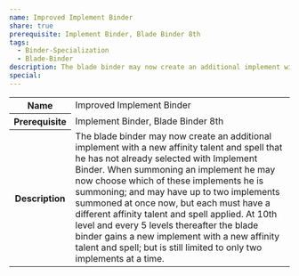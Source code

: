 ```yaml
---
name: Improved Implement Binder
share: true
prerequisite: Implement Binder, Blade Binder 8th
tags:
  - Binder-Specialization
  - Blade-Binder
description: The blade binder may now create an additional implement with a new affinity talent and spell that he has not already selected with Implement Binder. When summoning an implement he may now choose which of these implements he is summoning; and may have up to two implements summoned at once now, but each must have a different affinity talent and spell applied. At 10th level and every 5 levels thereafter the blade binder gains a new implement with a new affinity talent and spell; but is still limited to only two implements at a time.
special: 
---
```


<p><span style="overflow-x: auto;"><table><tbody><tr><th>Name</th><td>Improved Implement Binder</td></tr><tr><th>Prerequisite</th><td>Implement Binder, Blade Binder 8th</td></tr><tr><th>Description</th><td>The blade binder may now create an additional implement with a new affinity talent and spell that he has not already selected with Implement Binder. When summoning an implement he may now choose which of these implements he is summoning; and may have up to two implements summoned at once now, but each must have a different affinity talent and spell applied. At 10th level and every 5 levels thereafter the blade binder gains a new implement with a new affinity talent and spell; but is still limited to only two implements at a time.</td></tr></tbody></table></span></p>